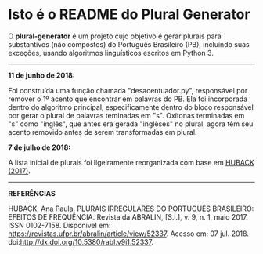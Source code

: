 # Isto é o README do Plural Generator

O **plural-generator** é um projeto cujo objetivo é gerar plurais para substantivos (não compostos) do Português Brasileiro (PB), incluindo suas exceções, usando algoritmos linguísticos escritos em Python 3.

------

**11 de junho de 2018:** 

Foi construída uma função chamada "desacentuador.py", responsável por remover o 1º acento que encontrar em palavras do PB. Ela foi incorporada dentro do algoritmo principal, especificamente dentro do bloco responsável por gerar o plural de palavras teminadas em "s". Oxítonas terminadas em "s" como "inglês", que antes era gerada "inglêses" no plural, agora têm seu acento removido antes de serem transformadas em plural.

**7 de julho de 2018:**

A lista inicial de plurais foi ligeiramente reorganizada com base em [HUBACK (2017)](https://revistas.ufpr.br/abralin/article/view/52337).

------

**REFERÊNCIAS**

HUBACK, Ana Paula. PLURAIS IRREGULARES DO PORTUGUÊS BRASILEIRO: EFEITOS DE FREQUÊNCIA. Revista da ABRALIN, [S.l.], v. 9, n. 1, maio 2017. ISSN 0102-7158. Disponível em: <https://revistas.ufpr.br/abralin/article/view/52337>. Acesso em: 07 jul. 2018. doi:http://dx.doi.org/10.5380/rabl.v9i1.52337.

